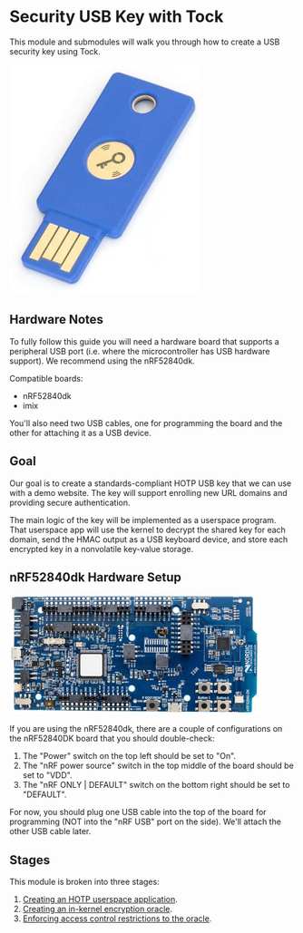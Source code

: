 # Security USB Key with Tock

This module and submodules will walk you through how to create a USB security
key using Tock.

![Security Key](imgs/usbkey.jpg)

## Hardware Notes

To fully follow this guide you will need a hardware board that supports a
peripheral USB port (i.e. where the microcontroller has USB hardware support).
We recommend using the nRF52840dk.

Compatible boards:

- nRF52840dk
- imix

You'll also need two USB cables, one for programming the board and the other for
attaching it as a USB device.

## Goal

Our goal is to create a standards-compliant HOTP USB key that we can use with a
demo website. The key will support enrolling new URL domains and providing
secure authentication.

The main logic of the key will be implemented as a userspace program. That
userspace app will use the kernel to decrypt the shared key for each domain,
send the HMAC output as a USB keyboard device, and store each encrypted key in a
nonvolatile key-value storage.

## nRF52840dk Hardware Setup

![nRF52840dk](imgs/nrf52840dk.jpg)

If you are using the nRF52840dk, there are a couple of configurations on the
nRF52840DK board that you should double-check:

1. The "Power" switch on the top left should be set to "On".
2. The "nRF power source" switch in the top middle of the board should be set to
   "VDD".
3. The "nRF ONLY | DEFAULT" switch on the bottom right should be set to
   "DEFAULT".

For now, you should plug one USB cable into the top of the board for programming
(NOT into the "nRF USB" port on the side). We'll attach the other USB cable
later.

## Stages

This module is broken into three stages:

1. [Creating an HOTP userspace application](./key-hotp-application.md).
2. [Creating an in-kernel encryption oracle](./key-hotp-oracle.md).
3. [Enforcing access control restrictions to the oracle](./key-hotp-access.md).
